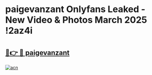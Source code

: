 # paigevanzant Onlyfans Leaked - New Video & Photos March 2025 !2az4i

# <h2><a href="https://36zy4e.iuczelnia.edu.pl?title=paigevanzant&ref=2az4i">🔗👉 🔴 paigevanzant</a></h2>

[![acn](https://github.com/user-attachments/assets/0f9c940e-d8b0-45ae-aac7-cd30a18b3e1c)](https://36zy4e.iuczelnia.edu.pl?title=paigevanzant&ref=2az4i)

